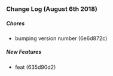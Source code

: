 ### Change Log (August 6th 2018)

##### Chores

*  bumping version number (6e6d872c)

##### New Features

*  feat (635d90d2)




